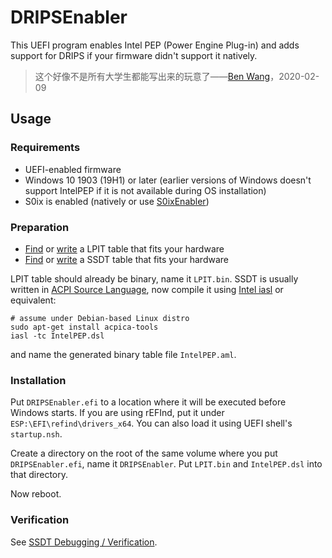 # DRIPSEnabler

This UEFI program enables Intel PEP (Power Engine Plug-in) and adds support for DRIPS if your firmware didn't support it natively.

> 这个好像不是所有大学生都能写出来的玩意了——[Ben Wang](https://github.com/imbushuo)，2020-02-09

## Usage

### Requirements

* UEFI-enabled firmware
* Windows 10 1903 (19H1) or later (earlier versions of Windows doesn't support IntelPEP if it is not available during OS installation)
* S0ix is enabled (natively or use [S0ixEnabler](https://github.com/Jamesits/S0ixEnabler))

### Preparation

* [Find](tables/LPIT) or [write](https://github.com/Jamesits/DRIPSEnabler/wiki/LPIT-Table) a LPIT table that fits your hardware
* [Find](tables/SSDT) or [write](https://github.com/Jamesits/DRIPSEnabler/wiki/SSDT-Table) a SSDT table that fits your hardware

LPIT table should already be binary, name it `LPIT.bin`. SSDT is usually written in [ACPI Source Language](https://acpica.org/sites/acpica/files/asl_tutorial_v20190625.pdf), now compile it using [Intel iasl](https://github.com/acpica/acpica) or equivalent:

```shell
# assume under Debian-based Linux distro
sudo apt-get install acpica-tools
iasl -tc IntelPEP.dsl
```

and name the generated binary table file `IntelPEP.aml`.

### Installation

Put `DRIPSEnabler.efi` to a location where it will be executed before Windows starts. If you are using rEFInd, put it under `ESP:\EFI\refind\drivers_x64`. You can also load it using UEFI shell's `startup.nsh`.

Create a directory on the root of the same volume where you put `DRIPSEnabler.efi`, name it `DRIPSEnabler`. Put `LPIT.bin` and `IntelPEP.dsl` into that directory.

Now reboot.

### Verification

See [SSDT Debugging / Verification](https://github.com/Jamesits/DRIPSEnabler/wiki/SSDT-Table#debugging--verification).
